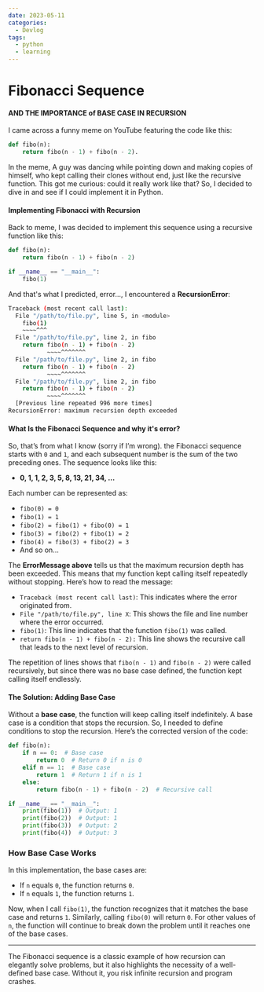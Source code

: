 ```yaml
---
date: 2023-05-11 
categories:
  - Devlog
tags:
  - python
  - learning
---
```


# Fibonacci Sequence 
#### AND THE IMPORTANCE of BASE CASE IN RECURSION

I came across a funny meme on YouTube featuring the code like this:

```python linenums="1"
def fibo(n): 
	return fibo(n - 1) + fibo(n - 2).
```

In the meme, A guy was dancing while pointing down and making copies of himself, who kept calling their clones without end, just like the recursive function.<!-- more --> This got me curious: could it really work like that? So, I decided to dive in and see if I could implement it in Python.

#### Implementing Fibonacci with Recursion

Back to meme, I was decided to implement this sequence using a recursive function like this:

```python linenums="1"
def fibo(n):
    return fibo(n - 1) + fibo(n - 2)

if __name__ == "__main__":
    fibo(1)
```

And that's what I predicted, error..., I encountered a **RecursionError**:

```bash linenums="1"
Traceback (most recent call last):
  File "/path/to/file.py", line 5, in <module>
    fibo(1)
    ~~~~^^^
  File "/path/to/file.py", line 2, in fibo
    return fibo(n - 1) + fibo(n - 2)
           ~~~~^^^^^^^
  File "/path/to/file.py", line 2, in fibo
    return fibo(n - 1) + fibo(n - 2)
           ~~~~^^^^^^^
  File "/path/to/file.py", line 2, in fibo
    return fibo(n - 1) + fibo(n - 2)
           ~~~~^^^^^^^
  [Previous line repeated 996 more times]
RecursionError: maximum recursion depth exceeded
```

#### What Is the Fibonacci Sequence and why it's error?

So, that’s from what I know (sorry if I’m wrong). the Fibonacci sequence starts with `0` and `1`, and each subsequent number is the sum of the two preceding ones. The sequence looks like this:

- **0, 1, 1, 2, 3, 5, 8, 13, 21, 34, ...**

Each number can be represented as:
- `fibo(0) = 0`
- `fibo(1) = 1`
- `fibo(2) = fibo(1) + fibo(0) = 1`
- `fibo(3) = fibo(2) + fibo(1) = 2`
- `fibo(4) = fibo(3) + fibo(2) = 3`
- And so on...

The **ErrorMessage above** tells us that the maximum recursion depth has been exceeded. This means that my function kept calling itself repeatedly without stopping. Here’s how to read the message:

- `Traceback (most recent call last)`: This indicates where the error originated from.
- `File "/path/to/file.py", line X`: This shows the file and line number where the error occurred.
- `fibo(1)`: This line indicates that the function `fibo(1)` was called.
- `return fibo(n - 1) + fibo(n - 2):` This line shows the recursive call that leads to the next level of recursion.

The repetition of lines shows that `fibo(n - 1)` and `fibo(n - 2)` were called recursively, but since there was no base case defined, the function kept calling itself endlessly.

#### The Solution: Adding Base Case

Without a **base case**, the function will keep calling itself indefinitely. A base case is a condition that stops the recursion. So, I needed to define conditions to stop the recursion. Here’s the corrected version of the code:

```python linenums="1"
def fibo(n):
    if n == 0:  # Base case
        return 0  # Return 0 if n is 0
    elif n == 1:  # Base case
        return 1  # Return 1 if n is 1
    else:
        return fibo(n - 1) + fibo(n - 2)  # Recursive call

if __name__ == "__main__":
    print(fibo(1))  # Output: 1
    print(fibo(2))  # Output: 1
    print(fibo(3))  # Output: 2
    print(fibo(4))  # Output: 3
```

### How Base Case Works

In this implementation, the base cases are:
- If `n` equals `0`, the function returns `0`.
- If `n` equals `1`, the function returns `1`.

Now, when I call `fibo(1)`, the function recognizes that it matches the base case and returns `1`. Similarly, calling `fibo(0)` will return `0`. For other values of `n`, the function will continue to break down the problem until it reaches one of the base cases.

---
The Fibonacci sequence is a classic example of how recursion can elegantly solve problems, but it also highlights the necessity of a well-defined base case. Without it, you risk infinite recursion and program crashes.
